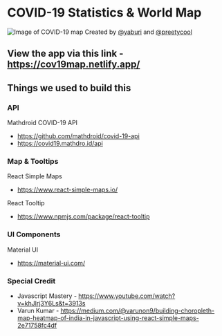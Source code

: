 
# COVID-19 Statistics & World Map
![Image of COVID-19 map](https://i.imgur.com/VdztISO.png)
Created by [@yaburi](https://github.com/yaburi/) and [@preetycool](https://github.com/preetycool/)

## View the app via this link - https://cov19map.netlify.app/

## Things we used to build this
### API
Mathdroid COVID-19 API
- https://github.com/mathdroid/covid-19-api
- https://covid19.mathdro.id/api

### Map & Tooltips
React Simple Maps
- https://www.react-simple-maps.io/

React Tooltip
- https://www.npmjs.com/package/react-tooltip

### UI Components
Material UI
- https://material-ui.com/

### Special Credit
- Javascript Mastery - https://www.youtube.com/watch?v=khJlrj3Y6Ls&t=3913s
- Varun Kumar - https://medium.com/@varunon9/building-choropleth-map-heatmap-of-india-in-javascript-using-react-simple-maps-2e71758fc4df
